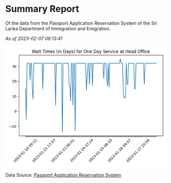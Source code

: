 # Summary Report

Of the data from the Passport Application Reservation System of the Sri Lanka Department of Immigration and Emigration.

*As of 2023-02-07 06:13:41*

![Wait Time Chart](summary.wait_time_chart.png)

Data Source: [Passport Application Reservation System](https://eservices.immigration.gov.lk:8443/appointment/pages/reservationApplication.xhtml)